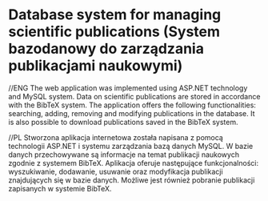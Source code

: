 # Database system for managing scientific publications (System bazodanowy do zarządzania publikacjami naukowymi)
//ENG
  The web application was implemented using ASP.NET technology and MySQL system. Data on scientific publications are stored in accordance with the BibTeX system. The application offers the following functionalities: searching, adding, removing and modifying publications in the database. It is also possible to download publications saved in the BibTeX system.

//PL
  Stworzona aplikacja internetowa została napisana z pomocą technologii ASP.NET i systemu zarządzania bazą danych MySQL. W bazie danych przechowywane są informacje na temat publikacji naukowych zgodnie z systemem BibTeX. Aplikacja oferuje następujące funkcjonalności: wyszukiwanie, dodawanie, usuwanie oraz modyfikacja publikacji znajdujących się w bazie danych. Możliwe jest również pobranie publikacji zapisanych w systemie BibTeX.
